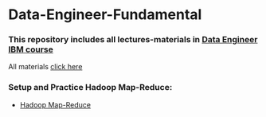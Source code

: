 # Data-Engineer-Fundamental
### This repository includes all lectures-materials in [Data Engineer IBM course](https://www.coursera.org/professional-certificates/ibm-data-engineer)

All materials [click here](https://drive.google.com/drive/folders/1QQjVHd00oPsCsMxw7ftX9ZWbh3-DMnwk?usp=sharing)

### Setup and Practice Hadoop Map-Reduce:
+ [Hadoop Map-Reduce]("https://cf-courses-data.s3.us.cloud-object-storage.appdomain.cloud/IBM-BD0225EN-SkillsNetwork/labs/HadoopMapReduce.md.html")